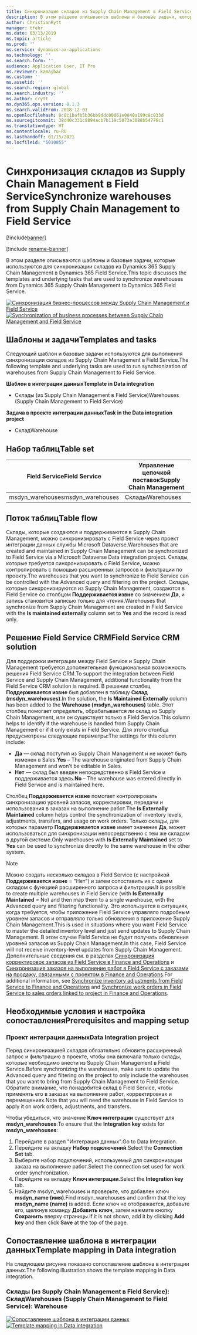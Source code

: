 ```yaml
---
title: Синхронизация складов из Supply Chain Management в Field Service
description: В этом разделе описываются шаблоны и базовые задачи, которые используются для синхронизации складов из Dynamics 365 Supply Chain Management в Dynamics 365 Field Service.
author: ChristianRytt
manager: tfehr
ms.date: 03/13/2019
ms.topic: article
ms.prod: ''
ms.service: dynamics-ax-applications
ms.technology: ''
ms.search.form: ''
audience: Application User, IT Pro
ms.reviewer: kamaybac
ms.custom: ''
ms.assetid: ''
ms.search.region: global
ms.search.industry: ''
ms.author: crytt
ms.dyn365.ops.version: 8.1.3
ms.search.validFrom: 2018-12-01
ms.openlocfilehash: 0c0c1bafb5b36bb9ddc00061e0040a199c8c033d
ms.sourcegitcommit: 38d40c331c8894acb7b119c5073e3088b54776c1
ms.translationtype: HT
ms.contentlocale: ru-RU
ms.lasthandoff: 01/15/2021
ms.locfileid: "5010855"
---
```

# <a name="synchronize-warehouses-from-supply-chain-management-to-field-service"></a><span data-ttu-id="0439f-103">Синхронизация складов из Supply Chain Management в Field Service</span><span class="sxs-lookup"><span data-stu-id="0439f-103">Synchronize warehouses from Supply Chain Management to Field Service</span></span>

[!include[banner](../includes/banner.md)]

[!include [rename-banner](~/includes/cc-data-platform-banner.md)]

<span data-ttu-id="0439f-104">В этом разделе описываются шаблоны и базовые задачи, которые используются для синхронизации складов из Dynamics 365 Supply Chain Management в Dynamics 365 Field Service.</span><span class="sxs-lookup"><span data-stu-id="0439f-104">This topic discusses the templates and underlying tasks that are used to synchronize warehouses from Dynamics 365 Supply Chain Management to Dynamics 365 Field Service.</span></span>

<span data-ttu-id="0439f-105">[![Синхронизация бизнес-процессов между Supply Chain Management и Field Service](./media/FSWarehouseOW.png)](./media/FSWarehouseOW.png)</span><span class="sxs-lookup"><span data-stu-id="0439f-105">[![Synchronization of business processes between Supply Chain Management and Field Service](./media/FSWarehouseOW.png)](./media/FSWarehouseOW.png)</span></span>

## <a name="templates-and-tasks"></a><span data-ttu-id="0439f-106">Шаблоны и задачи</span><span class="sxs-lookup"><span data-stu-id="0439f-106">Templates and tasks</span></span>
<span data-ttu-id="0439f-107">Следующий шаблон и базовые задачи используются для выполнения синхронизации складов из Supply Chain Management в Field Service.</span><span class="sxs-lookup"><span data-stu-id="0439f-107">The following template and underlying tasks are used to run synchronization of warehouses from Supply Chain Management to Field Service.</span></span>

<span data-ttu-id="0439f-108">**Шаблон в интеграции данных**</span><span class="sxs-lookup"><span data-stu-id="0439f-108">**Template in Data integration**</span></span>
- <span data-ttu-id="0439f-109">Склады (из Supply Chain Management в Field Service)</span><span class="sxs-lookup"><span data-stu-id="0439f-109">Warehouses (Supply Chain Management to Field Service)</span></span>

<span data-ttu-id="0439f-110">**Задача в проекте интеграции данных**</span><span class="sxs-lookup"><span data-stu-id="0439f-110">**Task in the Data integration project**</span></span>
- <span data-ttu-id="0439f-111">Склад</span><span class="sxs-lookup"><span data-stu-id="0439f-111">Warehouse</span></span>

## <a name="table-set"></a><span data-ttu-id="0439f-112">Набор таблиц</span><span class="sxs-lookup"><span data-stu-id="0439f-112">Table set</span></span>
| <span data-ttu-id="0439f-113">Field Service</span><span class="sxs-lookup"><span data-stu-id="0439f-113">Field Service</span></span>    | <span data-ttu-id="0439f-114">Управление цепочкой поставок</span><span class="sxs-lookup"><span data-stu-id="0439f-114">Supply Chain Management</span></span>                 |
|------------------|----------------------------------------|
| <span data-ttu-id="0439f-115">msdyn_warehouses</span><span class="sxs-lookup"><span data-stu-id="0439f-115">msdyn_warehouses</span></span> | <span data-ttu-id="0439f-116">Склады</span><span class="sxs-lookup"><span data-stu-id="0439f-116">Warehouses</span></span>                             |

## <a name="table-flow"></a><span data-ttu-id="0439f-117">Поток таблиц</span><span class="sxs-lookup"><span data-stu-id="0439f-117">Table flow</span></span>
<span data-ttu-id="0439f-118">Склады, которые создаются и поддерживаются в Supply Chain Management, можно синхронизировать с Field Service через проект интеграции данных службы Microsoft Dataverse.</span><span class="sxs-lookup"><span data-stu-id="0439f-118">Warehouses that are created and maintained in Supply Chain Management can be synchronized to Field Service via a Microsoft Dataverse Data integration project.</span></span> <span data-ttu-id="0439f-119">Склады, которые требуется синхронизировать с Field Service, можно контролировать с помощью расширенных запросов и фильтрации по проекту.</span><span class="sxs-lookup"><span data-stu-id="0439f-119">The warehouses that you want to synchronize to Field Service can be controlled with the Advanced query and filtering on the project.</span></span> <span data-ttu-id="0439f-120">Склады, которые синхронизируются из Supply Chain Management, создаются в Field Service со столбцом **Поддерживается извне** со значением **Да**, и запись становится записью только для чтения.</span><span class="sxs-lookup"><span data-stu-id="0439f-120">Warehouses that synchronize from Supply Chain Management are created in Field Service with the **Is maintained externally** column set to **Yes** and the record is read only.</span></span>

## <a name="field-service-crm-solution"></a><span data-ttu-id="0439f-121">Решение Field Service CRM</span><span class="sxs-lookup"><span data-stu-id="0439f-121">Field Service CRM solution</span></span>
<span data-ttu-id="0439f-122">Для поддержки интеграции между Field Service и Supply Chain Management требуется дополнительная функциональная возможность решения Field Service CRM.</span><span class="sxs-lookup"><span data-stu-id="0439f-122">To support the integration between Field Service and Supply Chain Management, additional functionality from the Field Service CRM solution is required.</span></span> <span data-ttu-id="0439f-123">В решении столбец **Поддерживается извне** был добавлен в таблицу **Склад (msdyn_warehouses)**.</span><span class="sxs-lookup"><span data-stu-id="0439f-123">In the solution, the **Is Maintained Externally** column has been added to the **Warehouse (msdyn_warehouses)** table.</span></span> <span data-ttu-id="0439f-124">Этот столбец помогает определить, обрабатывается ли склад из Supply Chain Management, или он существует только в Field Service.</span><span class="sxs-lookup"><span data-stu-id="0439f-124">This column helps to identify if the warehouse is handled from Supply Chain Management or if it only exists in Field Service.</span></span> <span data-ttu-id="0439f-125">Для этого столбца предусмотрены следующие параметры:</span><span class="sxs-lookup"><span data-stu-id="0439f-125">The settings for this column include:</span></span>
- <span data-ttu-id="0439f-126">**Да** — склад поступил из Supply Chain Management и не может быть изменен в Sales.</span><span class="sxs-lookup"><span data-stu-id="0439f-126">**Yes** – The warehouse originated from Supply Chain Management and won't be editable in Sales.</span></span>
- <span data-ttu-id="0439f-127">**Нет** — склад был введен непосредственно в Field Service и поддерживается здесь.</span><span class="sxs-lookup"><span data-stu-id="0439f-127">**No** – The warehouse was entered directly in Field Service and is maintained here.</span></span>

<span data-ttu-id="0439f-128">Столбец **Поддерживается извне** помогает контролировать синхронизацию уровней запасов, корректировки, передачи и использования в заказах на выполнение работ.</span><span class="sxs-lookup"><span data-stu-id="0439f-128">The **Is Externally Maintained** column helps control the synchronization of inventory levels, adjustments, transfers, and usage on work orders.</span></span> <span data-ttu-id="0439f-129">Только склады, для которых параметр **Поддерживается извне** имеет значение **Да**, может использоваться для синхронизации непосредственно с тем же складом в другой системе.</span><span class="sxs-lookup"><span data-stu-id="0439f-129">Only warehouses with **Is Externally Maintained** set to **Yes** can be used to synchronize directly to the same warehouse in the other system.</span></span> 

> [!NOTE]
> <span data-ttu-id="0439f-130">Можно создать несколько складов в Field Service (с настройкой **Поддерживается извне** = "Нет") и затем сопоставить их с одним складом с функцией расширенного запроса и фильтрации.</span><span class="sxs-lookup"><span data-stu-id="0439f-130">It is possible to create multiple warehouses in Field Service (with **Is Externally Maintained** = No) and then map them to a single warehouse, with the Advanced query and filtering functionality.</span></span> <span data-ttu-id="0439f-131">Это используется в ситуациях, когда требуется, чтобы приложение Field Service управляло подробным уровнем запасов и отправляло только обновления в приложение Supply Chain Management.</span><span class="sxs-lookup"><span data-stu-id="0439f-131">This is used in situations where you want Field Service to master the detailed inventory level and just send updates to Supply Chain Management.</span></span> <span data-ttu-id="0439f-132">В этом случае Field Service не будет получать обновления уровней запасов из Supply Chain Management.</span><span class="sxs-lookup"><span data-stu-id="0439f-132">In this case, Field Service will not receive inventory-level updates from Supply Chain Management.</span></span> <span data-ttu-id="0439f-133">Дополнительные сведения см. в разделах [Синхронизация корректировок запасов из Field Service в Finance and Operations](https://docs.microsoft.com/dynamics365/unified-operations/supply-chain/sales-marketing/synchronize-inventory-adjustments) и [Синхронизация заказов на выполнение работ в Field Service с заказами на продажу, связанными с проектом в Finance and Operations](https://docs.microsoft.com/dynamics365/unified-operations/supply-chain/sales-marketing/field-service-work-order).</span><span class="sxs-lookup"><span data-stu-id="0439f-133">For additional information, see [Synchronize inventory adjustments from Field Service to Finance and Operations](https://docs.microsoft.com/dynamics365/unified-operations/supply-chain/sales-marketing/synchronize-inventory-adjustments) and [Synchronize work orders in Field Service to sales orders linked to project in Finance and Operations](https://docs.microsoft.com/dynamics365/unified-operations/supply-chain/sales-marketing/field-service-work-order).</span></span>

## <a name="prerequisites-and-mapping-setup"></a><span data-ttu-id="0439f-134">Необходимые условия и настройка сопоставления</span><span class="sxs-lookup"><span data-stu-id="0439f-134">Prerequisites and mapping setup</span></span>
### <a name="data-integration-project"></a><span data-ttu-id="0439f-135">Проект интеграции данных</span><span class="sxs-lookup"><span data-stu-id="0439f-135">Data Integration project</span></span>
<span data-ttu-id="0439f-136">Перед синхронизацией складов обязательно обновите расширенный запрос и фильтрацию в проекте, чтобы она включала только склады, которые необходимо внести из Supply Chain Management в Field Service.</span><span class="sxs-lookup"><span data-stu-id="0439f-136">Before synchronizing the warehouses, make sure to update the Advanced query and filtering on the project to only include the warehouses that you want to bring from Supply Chain Management to Field Service.</span></span> <span data-ttu-id="0439f-137">Обратите внимание, что понадобится склад в Field Service, чтобы применять его в заказах на выполнение работ, корректировках и перемещениях.</span><span class="sxs-lookup"><span data-stu-id="0439f-137">Note that you will need the warehouse in Field Service to apply it on work orders, adjustments, and transfers.</span></span>  

<span data-ttu-id="0439f-138">Чтобы убедиться, что значение **Ключ интеграции** существует для **msdyn_warehouses**:</span><span class="sxs-lookup"><span data-stu-id="0439f-138">To ensure that the **Integration key** exists for **msdyn_warehouses**:</span></span>
1. <span data-ttu-id="0439f-139">Перейдите в раздел "Интеграция данных".</span><span class="sxs-lookup"><span data-stu-id="0439f-139">Go to Data Integration.</span></span>
2. <span data-ttu-id="0439f-140">Перейдите на вкладку **Набор подключений**.</span><span class="sxs-lookup"><span data-stu-id="0439f-140">Select the **Connection Set** tab.</span></span>
3. <span data-ttu-id="0439f-141">Выберите набор подключений, используемый для синхронизации заказа на выполнение работ.</span><span class="sxs-lookup"><span data-stu-id="0439f-141">Select the connection set used for work order synchronization.</span></span>
4. <span data-ttu-id="0439f-142">Перейдите на вкладку **Ключ интеграции**.</span><span class="sxs-lookup"><span data-stu-id="0439f-142">Select the **Integration key** tab.</span></span>
5. <span data-ttu-id="0439f-143">Найдите msdyn_warehouses и проверьте, что добавлен ключ **msdyn_name (имя)**.</span><span class="sxs-lookup"><span data-stu-id="0439f-143">Find msdyn_warehouses and confirm that the key **msdyn_name (name)** is added.</span></span> <span data-ttu-id="0439f-144">Если ключ не отображается, добавьте его, щелкнув команду **Добавить ключ**, затем нажмите кнопку **Сохранить** вверху страницы.</span><span class="sxs-lookup"><span data-stu-id="0439f-144">If it is not shown, add it by clicking **Add key** and then click **Save** at the top of the page.</span></span>

## <a name="template-mapping-in-data-integration"></a><span data-ttu-id="0439f-145">Сопоставление шаблона в интеграции данных</span><span class="sxs-lookup"><span data-stu-id="0439f-145">Template mapping in Data integration</span></span>

<span data-ttu-id="0439f-146">На следующем рисунке показано сопоставление шаблона в интеграции данных.</span><span class="sxs-lookup"><span data-stu-id="0439f-146">The following illustration shows the template mapping in Data integration.</span></span>

### <a name="warehouses-supply-chain-management-to-field-service-warehouse"></a><span data-ttu-id="0439f-147">Склады (из Supply Chain Management в Field Service): Склад</span><span class="sxs-lookup"><span data-stu-id="0439f-147">Warehouses (Supply Chain Management to Field Service): Warehouse</span></span>

<span data-ttu-id="0439f-148">[![Сопоставление шаблона в интеграции данных](./media/Warehouse1.png)](./media/Warehouse1.png)</span><span class="sxs-lookup"><span data-stu-id="0439f-148">[![Template mapping in Data integration](./media/Warehouse1.png)](./media/Warehouse1.png)</span></span>
